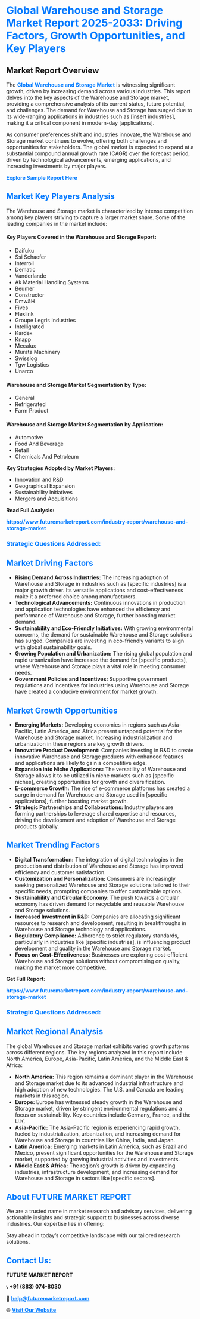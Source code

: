 <h1 style="color: #007BFF;">Global Warehouse and Storage Market Report 2025-2033: Driving Factors, Growth Opportunities, and Key Players</h1>

<section id="overview">
<h2>Market Report Overview</h2>
<p>The <a href="https://www.futuremarketreport.com/industry-report/warehouse-and-storage-market" style="color: #007BFF; text-decoration: none;"><strong>Global Warehouse and Storage Market</strong></a> is witnessing significant growth, driven by increasing demand across various industries. This report delves into the key aspects of the Warehouse and Storage market, providing a comprehensive analysis of its current status, future potential, and challenges. The demand for Warehouse and Storage has surged due to its wide-ranging applications in industries such as [insert industries], making it a critical component in modern-day [applications].</p>
<p>As consumer preferences shift and industries innovate, the Warehouse and Storage market continues to evolve, offering both challenges and opportunities for stakeholders. The global market is expected to expand at a substantial compound annual growth rate (CAGR) over the forecast period, driven by technological advancements, emerging applications, and increasing investments by major players.</p>
</section>

<section id="overview">
<p><a href="https://www.futuremarketreport.com/request-sample/reportId=108139" style="color: #007BFF; text-decoration: none;"><strong>Explore Sample Report Here</strong></a></p>
</section>

<section id="key-players">
<h2 style="color: #007BFF;">Market Key Players Analysis</h2>
<p>The Warehouse and Storage market is characterized by intense competition among key players striving to capture a larger market share. Some of the leading companies in the market include:</p>
<h4>Key Players Covered in the Warehouse and Storage Report:</h4>
<ul><li>Daifuku</li><li>Ssi Schaefer</li><li>Interroll</li><li>Dematic</li><li>Vanderlande</li><li>Ak Material Handling Systems</li><li>Beumer</li><li>Constructor</li><li>Dmw&amp;H</li><li>Fives</li><li>Flexlink</li><li>Groupe Legris Industries</li><li>Intelligrated</li><li>Kardex</li><li>Knapp</li><li>Mecalux</li><li>Murata Machinery</li><li>Swisslog</li><li>Tgw Logistics</li><li>Unarco</li></ul>
<h4>Warehouse and Storage Market Segmentation by Type:</h4>
<ul><li>General</li><li>Refrigerated</li><li>Farm Product</li></ul>

<h4>Warehouse and Storage Market Segmentation by Application:</h4>
<ul><li>Automotive</li><li>Food And Beverage</li><li>Retail</li><li>Chemicals And Petroleum</li></ul>
<p><strong>Key Strategies Adopted by Market Players:</strong></p>
<ul>
<li>Innovation and R&D</li>
<li>Geographical Expansion</li>
<li>Sustainability Initiatives</li>
<li>Mergers and Acquisitions</li>
</ul>
</section>

<section>
<p><strong>Read Full Analysis: </strong></p><a href="https://www.futuremarketreport.com/industry-report/warehouse-and-storage-market" style="color: #007BFF; text-decoration: none;"><strong>https://www.futuremarketreport.com/industry-report/warehouse-and-storage-market</strong></a>
<h3 style="color: #007BFF;">Strategic Questions Addressed:</h3>
</section>

<section id="driving-factors">
<h2 style="color: #007BFF;">Market Driving Factors</h2>
<ul>
<li><strong>Rising Demand Across Industries:</strong> The increasing adoption of Warehouse and Storage in industries such as [specific industries] is a major growth driver. Its versatile applications and cost-effectiveness make it a preferred choice among manufacturers.</li>
<li><strong>Technological Advancements:</strong> Continuous innovations in production and application technologies have enhanced the efficiency and performance of Warehouse and Storage, further boosting market demand.</li>
<li><strong>Sustainability and Eco-Friendly Initiatives:</strong> With growing environmental concerns, the demand for sustainable Warehouse and Storage solutions has surged. Companies are investing in eco-friendly variants to align with global sustainability goals.</li>
<li><strong>Growing Population and Urbanization:</strong> The rising global population and rapid urbanization have increased the demand for [specific products], where Warehouse and Storage plays a vital role in meeting consumer needs.</li>
<li><strong>Government Policies and Incentives:</strong> Supportive government regulations and incentives for industries using Warehouse and Storage have created a conducive environment for market growth.</li>
</ul>
</section>

<section id="growth-opportunities">
<h2 style="color: #007BFF;">Market Growth Opportunities</h2>
<ul>
<li><strong>Emerging Markets:</strong> Developing economies in regions such as Asia-Pacific, Latin America, and Africa present untapped potential for the Warehouse and Storage market. Increasing industrialization and urbanization in these regions are key growth drivers.</li>
<li><strong>Innovative Product Development:</strong> Companies investing in R&D to create innovative Warehouse and Storage products with enhanced features and applications are likely to gain a competitive edge.</li>
<li><strong>Expansion into Niche Applications:</strong> The versatility of Warehouse and Storage allows it to be utilized in niche markets such as [specific niches], creating opportunities for growth and diversification.</li>
<li><strong>E-commerce Growth:</strong> The rise of e-commerce platforms has created a surge in demand for Warehouse and Storage used in [specific applications], further boosting market growth.</li>
<li><strong>Strategic Partnerships and Collaborations:</strong> Industry players are forming partnerships to leverage shared expertise and resources, driving the development and adoption of Warehouse and Storage products globally.</li>
</ul>
</section>

<section id="trending-factors">
<h2 style="color: #007BFF;">Market Trending Factors</h2>
<ul>
<li><strong>Digital Transformation:</strong> The integration of digital technologies in the production and distribution of Warehouse and Storage has improved efficiency and customer satisfaction.</li>
<li><strong>Customization and Personalization:</strong> Consumers are increasingly seeking personalized Warehouse and Storage solutions tailored to their specific needs, prompting companies to offer customizable options.</li>
<li><strong>Sustainability and Circular Economy:</strong> The push towards a circular economy has driven demand for recyclable and reusable Warehouse and Storage solutions.</li>
<li><strong>Increased Investment in R&D:</strong> Companies are allocating significant resources to research and development, resulting in breakthroughs in Warehouse and Storage technology and applications.</li>
<li><strong>Regulatory Compliance:</strong> Adherence to strict regulatory standards, particularly in industries like [specific industries], is influencing product development and quality in the Warehouse and Storage market.</li>
<li><strong>Focus on Cost-Effectiveness:</strong> Businesses are exploring cost-efficient Warehouse and Storage solutions without compromising on quality, making the market more competitive.</li>
</ul>
</section>

<section>
<p><strong>Get Full Report: </strong></p><a href="https://www.futuremarketreport.com/industry-report/warehouse-and-storage-market" style="color: #007BFF; text-decoration: none;"><strong>https://www.futuremarketreport.com/industry-report/warehouse-and-storage-market</strong></a>
<h3 style="color: #007BFF;">Strategic Questions Addressed:</h3>
</section>


<section id="regional-analysis">
<h2 style="color: #007BFF;">Market Regional Analysis</h2>
<p>The global Warehouse and Storage market exhibits varied growth patterns across different regions. The key regions analyzed in this report include North America, Europe, Asia-Pacific, Latin America, and the Middle East & Africa:</p>
<ul>
<li><strong>North America:</strong> This region remains a dominant player in the Warehouse and Storage market due to its advanced industrial infrastructure and high adoption of new technologies. The U.S. and Canada are leading markets in this region.</li>
<li><strong>Europe:</strong> Europe has witnessed steady growth in the Warehouse and Storage market, driven by stringent environmental regulations and a focus on sustainability. Key countries include Germany, France, and the U.K.</li>
<li><strong>Asia-Pacific:</strong> The Asia-Pacific region is experiencing rapid growth, fueled by industrialization, urbanization, and increasing demand for Warehouse and Storage in countries like China, India, and Japan.</li>
<li><strong>Latin America:</strong> Emerging markets in Latin America, such as Brazil and Mexico, present significant opportunities for the Warehouse and Storage market, supported by growing industrial activities and investments.</li>
<li><strong>Middle East & Africa:</strong> The region’s growth is driven by expanding industries, infrastructure development, and increasing demand for Warehouse and Storage in sectors like [specific sectors].</li>
</ul>
</section>

<footer>
<h2 style="color: #007BFF;">About FUTURE MARKET REPORT</h2>
<p>We are a trusted name in market research and advisory services, delivering actionable insights and strategic support to businesses across diverse industries. Our expertise lies in offering:</p>

<p>Stay ahead in today’s competitive landscape with our tailored research solutions.</p>

<h2 style="color: #007BFF;">Contact Us:</h2>
<p><strong>FUTURE MARKET REPORT</strong></p>
<p>📞 <strong>+91 (883) 074-8030</strong></p>
<p>📧 <strong><a href="mailto:help@futuremarketreport.com" style="color: #007BFF;">help@futuremarketreport.com</a></strong></p>
<p>🌐 <strong><a href="https://www.futuremarketreport.com/" style="color: #007BFF;">Visit Our Website</a></strong></p>
</footer>